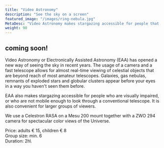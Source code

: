 ```yaml
---
title: "Video Astronomy"
description: "See the sky on a screen"
featured_image: "/images/ring-nebula.jpg"
MetaDesc: "Video Astronomy makes stargazing accessible for people that have difficulties looking through conventional telescopes. It also allows for almost real-time viewing of objects that are difficult to see visually and shows them in color "
weight: 90
---
```

## coming soon!

Video Astronomy or Electronically Assisted Astronomy (EAA) has opened a new way of seeing the sky in recent years.
The usage of a camera and a fast telescope allows for almost real-time viewing of celestial objects that are beyond reach of most amateur telescopes.
Galaxies, gas nebulas, remnants of exploded stars and globular clusters appear before your eyes in a way you haven't seen them before.

<!--more-->

EAA also makes stargazing accessible for people who are visually impaired,
or who are not mobile enough to look through a conventional telescope.
It is also convenient for larger groups of viewers.

We use a Celestron RASA on a Mesu 200 mount together with a ZWO 294 camera for spectacular color views of the Universe.


Price: adults &euro; 15, children &euro; 8\
Group size: min. 6\
Duration: 2h\
